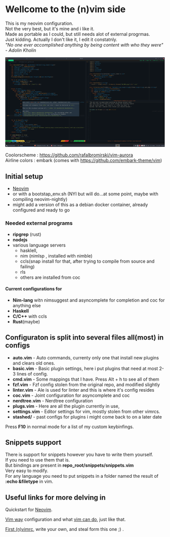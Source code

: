 # Wellcome to the (n)vim side
This is my neovim configuration.\
Not the very best, but it's mine and i like it.\
Made as portable as I could, but still needs alot of external progrmas.\
Just kidding. Actually I don't like it, I edit it constatnly.\
*"No one ever accomplished anything by being content with who they were" - Adolin Kholin*

<p>
<img src="https://github.com/Rosen-Popov/nvim/blob/master/.img/nvim.png"  title="This is what peak performance looks like">
</p>

Coolorscheme : https://github.com/rafalbromirski/vim-aurora \
Airline colors : embark (comes with https://github.com/embark-theme/vim) 

## Initial setup
- [Neovim]
- or with a bootstap_env.sh (NYI but will do...at some point, maybe with compiling neovim-nightly)
- might add a version of this as a debian docker container, already configured and ready to go

### Needed external programs 
- **ripgrep** (rust)
- **nodejs**
- various language servers 
    - hasklell, 
    - nim (nimlsp , installed with nimble)
    - ccls(snap install for that, after trying to compile from source and failing)
    - rls
    - others are installed from coc

####  Current configurations for  
- **Nim-lang** witn nimsuggest and asyncomplete for completion and coc for anything else
- **Haskell**
- **C/C++** with ccls
- **Rust**(maybe)

## Configuraton is split into several files all(most) in configs
- **auto.vim** - Auto commands, currenty only one that install new plugins and clears old ones.
- **basic.vim** - Basic plugin settings, here i put plugins that need at most 2-3 lines of config.
- **cmd.vim** - Some mappings that I have. Press Alt + h to see all of them
- **fzf.vim** - Fzf config stolen from the original repo, and modified slightly
- **linter.vim** - Ale is used for linter and this is where it's config resides
- **coc.vim** - Joint configuration for asyncomplete and coc 
- **nerdtree.vim** - Nerdtree configuration
- **plugs.vim** - Here are all the plugin currently in use, 
- **settings.vim** - Editor settings for vim, mostly stolen from other vimrcs.
- **stashed/**  - past configs for plugins i might come back to on a later date

Press **F10**  in normal mode for a list of my custom keybinfings.

## Snippets support

There is support for snippets however you have to write them yourself.\
If you need to use them that is.\
But bindings are present in **repo_root/snippets/snippets.vim**\
Very easy to modify.\
For any language you need to put snippets in a folder named the result of **:echo &filetype** in vim.


## Useful links for more delving in
Quickstart for  [Neovim].

[Neovim]: https://www.linode.com/docs/guides/how-to-install-neovim-and-plugins-with-vim-plug/

[Vim way] configuration and what [vim can do], just like that.

[Vim way]: https://www.youtube.com/watch?v=DogKdiRx7ls
[vim can do]: https://www.youtube.com/watch?v=XA2WjJbmmoM

[First (n)vimrc], write your own, and steal form this one ;) .

[First (n)vimrc]: https://www.youtube.com/watch?v=DogKdiRx7ls


